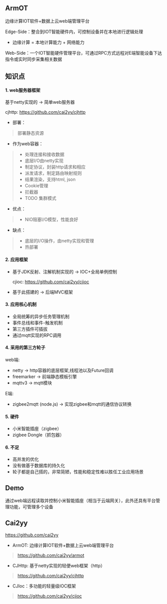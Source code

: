 ArmOT
---
边缘计算IOT软件+数据上云web端管理平台

Edge-Side：整合到IOT智能硬件内，可控制设备并在本地进行逻辑处理
- 边缘计算 = 本地计算能力 + 网络能力

Web-Side：一个IOT智能硬件管理平台，可通过RPC方式远程对E端智能设备下达指令或实时同步采集相关数据


知识点
---
#### 1. web服务器框架
基于netty实现的 -> 简单web服务器

cjhttp: https://github.com/cai2yy/cjhttp

- 部署：
> 部署静态资源
- 作为web容器：
> - 处理连接和接收数据
>  - 底层I/O由netty实现 
> - 制定协议，封装http请求和相应
> - 派发请求，制定路由映射规则
> - 结果渲染，支持html, json
> - Cookie管理
> - 拦截器
> - TODO 集群模式
- 优点：
> - NIO阻塞I/O模型，性能良好
- 缺点：
> - 底层的I/O操作，由netty实现和管理
> - 热部署

#### 2. 应用框架
- 基于JDK反射、注解机制实现的 -> IOC+全局单例控制

    cjioc: https://github.com/cai2yy/cjioc
- 基于此搭建的 -> 后端MVC框架

#### 3. 应用核心机制
- 全局统筹的异步任务管理机制
- 事件总线和事件-触发机制
- 第三方插件可插拔
- 通过mqtt实现的RPC调用

#### 4. 采用的第三方轮子
web端:
- netty -> http容器的底层框架,线程池以及Future回调
- freemarker -> 前端静态模板引擎
- mqttv3 -> mqtt模块

E端:
- zigbee2mqtt (node.js) -> 实现zigbee和mqtt的通信协议转换

#### 5. 硬件
- 小米智能插座（zigbee）
- zigbee Dongle（抓包器）

#### 6. 不足
- 高并发的优化
- 没有做基于数据库的持久化
- 轮子都是自己搭的，非常简陋，性能和稳定性难以胜任工业应用场景

Demo
---
通过web端远程读取并控制小米智能插座（相当于云端网关），此外还具有平台管理功能，可管理多个设备


Cai2yy
---
https://github.com/cai2yy
- ArmOT: 边缘计算IOT软件+数据上云web端管理平台
> https://github.com/cai2yy/armot
- CJHttp: 基于netty实现的轻便web框架（http）
> https://github.com/cai2yy/cjhttp
- CJIoc：多功能的轻量级IOC框架
> https://github.com/cai2yy/cjioc

